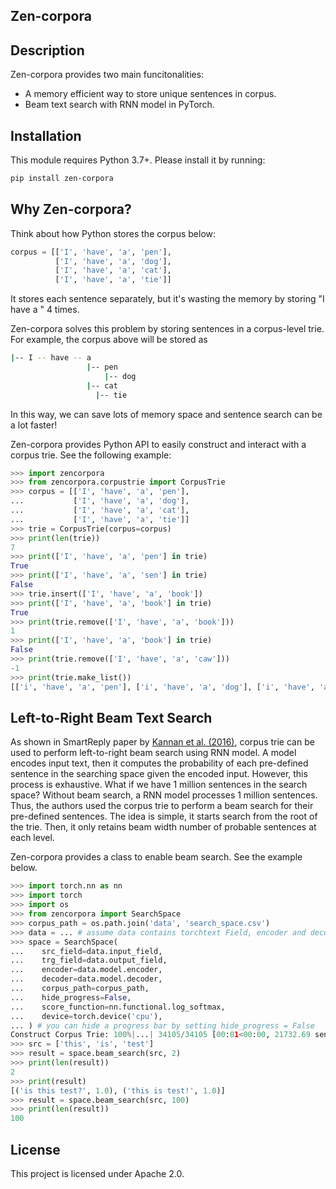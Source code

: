 Zen-corpora
-----------

Description
-----------
Zen-corpora provides two main funcitonalities:
- A memory efficient way to store unique sentences in corpus.
- Beam text search with RNN model in PyTorch.

Installation
------------
This module requires Python 3.7+. Please install it by running:
```bash
pip install zen-corpora
```

Why Zen-corpora?
----------------
Think about how Python stores the corpus below:
```python
corpus = [['I', 'have', 'a', 'pen'],
          ['I', 'have', 'a', 'dog'],
          ['I', 'have', 'a', 'cat'],
          ['I', 'have', 'a', 'tie']]
```
It stores each sentence separately, but it's wasting the memory by storing "I have a " 4 times.

Zen-corpora solves this problem by storing sentences in a corpus-level trie. For example, the corpus above will be stored as
```bash
|-- I -- have -- a
      	         |-- pen
		             |-- dog
                 |-- cat
	               |-- tie
```
In this way, we can save lots of memory space and sentence search can be a lot faster!

Zen-corpora provides Python API to easily construct and interact with a corpus trie. See the following example:
```python
>>> import zencorpora
>>> from zencorpora.corpustrie import CorpusTrie
>>> corpus = [['I', 'have', 'a', 'pen'],
...           ['I', 'have', 'a', 'dog'],
...           ['I', 'have', 'a', 'cat'],
...           ['I', 'have', 'a', 'tie']]
>>> trie = CorpusTrie(corpus=corpus)
>>> print(len(trie))
7
>>> print(['I', 'have', 'a', 'pen'] in trie)
True
>>> print(['I', 'have', 'a', 'sen'] in trie)
False
>>> trie.insert(['I', 'have', 'a', 'book'])
>>> print(['I', 'have', 'a', 'book'] in trie)
True
>>> print(trie.remove(['I', 'have', 'a', 'book']))
1
>>> print(['I', 'have', 'a', 'book'] in trie)
False
>>> print(trie.remove(['I', 'have', 'a', 'caw']))
-1
>>> print(trie.make_list())
[['i', 'have', 'a', 'pen'], ['i', 'have', 'a', 'dog'], ['i', 'have', 'a', 'cat'], ['i', 'have', 'a', 'tie']]
```

Left-to-Right Beam Text Search
------------------------------
As shown in SmartReply paper by [Kannan et al. (2016)](https://www.kdd.org/kdd2016/papers/files/Paper_1069.pdf), corpus trie can be used to perform left-to-right beam search using RNN model.
A model encodes input text, then it computes the probability of each pre-defined sentence in the searching space given the encoded input.
However, this process is exhaustive. What if we have 1 million sentences in the search space? Without beam search, a RNN model processes 1 million sentences.
Thus, the authors used the corpus trie to perform a beam search for their pre-defined sentences.
The idea is simple, it starts search from the root of the trie. Then, it only retains beam width number of probable sentences at each level.

Zen-corpora provides a class to enable beam search. See the example below.
```python
>>> import torch.nn as nn
>>> import torch
>>> import os
>>> from zencorpora import SearchSpace
>>> corpus_path = os.path.join('data', 'search_space.csv')
>>> data = ... # assume data contains torchtext Field, encoder and decoder
>>> space = SearchSpace(
...    src_field=data.input_field,
...    trg_field=data.output_field,
...    encoder=data.model.encoder,
...    decoder=data.model.decoder,
...    corpus_path=corpus_path,
...    hide_progress=False,
...    score_function=nn.functional.log_softmax,
...    device=torch.device('cpu'),
... ) # you can hide a progress bar by setting hide_progress = False
Construct Corpus Trie: 100%|...| 34105/34105 [00:01<00:00, 21732.69 sentence/s]
>>> src = ['this', 'is', 'test']
>>> result = space.beam_search(src, 2)
>>> print(len(result))
2
>>> print(result)
[('is this test?', 1.0), ('this is test!', 1.0)]
>>> result = space.beam_search(src, 100)
>>> print(len(result))
100
```

License
-------
This project is licensed under Apache 2.0.
